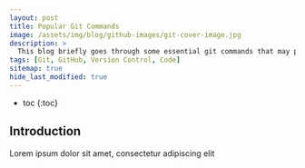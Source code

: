 ```yaml
---
layout: post
title: Popular Git Commands
image: /assets/img/blog/github-images/git-cover-image.jpg
description: >
  This blog briefly goes through some essential git commands that may prove handy.
tags: [Git, GitHub, Version Control, Code]
sitemap: true
hide_last_modified: true
---
```


* toc
{:toc}

## Introduction
Lorem ipsum dolor sit amet, consectetur adipiscing elit
